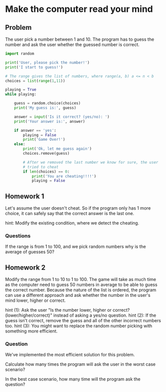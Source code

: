 # Make the computer read your mind

## Problem

The user pick a number between 1 and 10. The program has to guess the number
and ask the user whether the guessed number is correct.


```python
import random

print('User, please pick the number!')
print('I start to guess!')

# The range gives the list of numbers, where range(a, b) a <= n < b
choices = list(range(1,11))

playing = True
while playing:

    guess = random.choice(choices)
    print('My guess is:', guess)

    answer = input('Is it correct? (yes/no): ')
    print('Your answer is:', answer)

    if answer == 'yes':
        playing = False
        print('Game Over!')
    else:
        print('Ok, let me guess again')
        choices.remove(guess)

        # After we removed the last number we know for sure, the user
        # tried to cheat
        if len(choices) == 0:
            print('You are cheating!!!!')
            playing = False
```


## Homework 1

Let's assume the user doesn't cheat. So if the program only has 1 more
choice, it can safely say that the correct answer is the last one.

hint: Modify the existing condition, where we detect the cheating.

### Questions

If the range is from 1 to 100, and we pick random numbers why is the average of guesses 50?

## Homework 2

Modify the range from 1 to 10 to 1 to 100. The game will take as much time
as the computer need to guess 50 numbers in average to be able to guess
the correct number.
Because the nature of the list is ordered, the program can use a different
approach and ask whether the number in the user's mind lower, higher or correct.

hint (1):
    Ask the user "Is the number lower, higher or correct? (lower/higher/correct)"
    instead of asking a yes/no question.
hint (2):
    If the guess isn't correct, remove the guess and all of the other incorrect
    numbers too.
hint (3):
    You might want to replace the random number picking with something more
    efficient.

### Question

We've implemented the most efficient solution for this problem.

Calculate how many times the program will ask the user in the worst case scenario?

In the best case scenario, how many time will the program ask the question?
